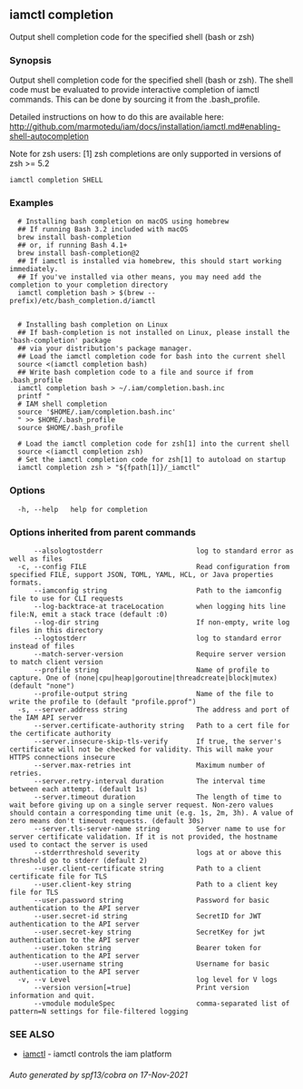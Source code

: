 ## iamctl completion

Output shell completion code for the specified shell (bash or zsh)

### Synopsis

Output shell completion code for the specified shell (bash or zsh). The shell code must be evaluated to provide interactive completion of iamctl commands.  This can be done by sourcing it from the .bash_profile.

 Detailed instructions on how to do this are available here: http://github.com/marmotedu/iam/docs/installation/iamctl.md#enabling-shell-autocompletion

 Note for zsh users: [1] zsh completions are only supported in versions of zsh >= 5.2

```
iamctl completion SHELL
```

### Examples

```
  # Installing bash completion on macOS using homebrew
  ## If running Bash 3.2 included with macOS
  brew install bash-completion
  ## or, if running Bash 4.1+
  brew install bash-completion@2
  ## If iamctl is installed via homebrew, this should start working immediately.
  ## If you've installed via other means, you may need add the completion to your completion directory
  iamctl completion bash > $(brew --prefix)/etc/bash_completion.d/iamctl
  
  
  # Installing bash completion on Linux
  ## If bash-completion is not installed on Linux, please install the 'bash-completion' package
  ## via your distribution's package manager.
  ## Load the iamctl completion code for bash into the current shell
  source <(iamctl completion bash)
  ## Write bash completion code to a file and source if from .bash_profile
  iamctl completion bash > ~/.iam/completion.bash.inc
  printf "
  # IAM shell completion
  source '$HOME/.iam/completion.bash.inc'
  " >> $HOME/.bash_profile
  source $HOME/.bash_profile
  
  # Load the iamctl completion code for zsh[1] into the current shell
  source <(iamctl completion zsh)
  # Set the iamctl completion code for zsh[1] to autoload on startup
  iamctl completion zsh > "${fpath[1]}/_iamctl"
```

### Options

```
  -h, --help   help for completion
```

### Options inherited from parent commands

```
      --alsologtostderr                       log to standard error as well as files
  -c, --config FILE                           Read configuration from specified FILE, support JSON, TOML, YAML, HCL, or Java properties formats.
      --iamconfig string                      Path to the iamconfig file to use for CLI requests
      --log-backtrace-at traceLocation        when logging hits line file:N, emit a stack trace (default :0)
      --log-dir string                        If non-empty, write log files in this directory
      --logtostderr                           log to standard error instead of files
      --match-server-version                  Require server version to match client version
      --profile string                        Name of profile to capture. One of (none|cpu|heap|goroutine|threadcreate|block|mutex) (default "none")
      --profile-output string                 Name of the file to write the profile to (default "profile.pprof")
  -s, --server.address string                 The address and port of the IAM API server
      --server.certificate-authority string   Path to a cert file for the certificate authority
      --server.insecure-skip-tls-verify       If true, the server's certificate will not be checked for validity. This will make your HTTPS connections insecure
      --server.max-retries int                Maximum number of retries.
      --server.retry-interval duration        The interval time between each attempt. (default 1s)
      --server.timeout duration               The length of time to wait before giving up on a single server request. Non-zero values should contain a corresponding time unit (e.g. 1s, 2m, 3h). A value of zero means don't timeout requests. (default 30s)
      --server.tls-server-name string         Server name to use for server certificate validation. If it is not provided, the hostname used to contact the server is used
      --stderrthreshold severity              logs at or above this threshold go to stderr (default 2)
      --user.client-certificate string        Path to a client certificate file for TLS
      --user.client-key string                Path to a client key file for TLS
      --user.password string                  Password for basic authentication to the API server
      --user.secret-id string                 SecretID for JWT authentication to the API server
      --user.secret-key string                SecretKey for jwt authentication to the API server
      --user.token string                     Bearer token for authentication to the API server
      --user.username string                  Username for basic authentication to the API server
  -v, --v Level                               log level for V logs
      --version version[=true]                Print version information and quit.
      --vmodule moduleSpec                    comma-separated list of pattern=N settings for file-filtered logging
```

### SEE ALSO

* [iamctl](iamctl.md)	 - iamctl controls the iam platform

###### Auto generated by spf13/cobra on 17-Nov-2021
